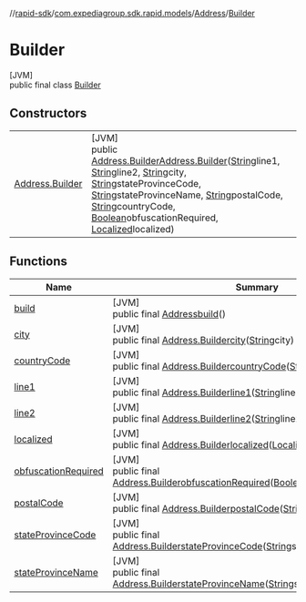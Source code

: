 //[rapid-sdk](../../../../index.md)/[com.expediagroup.sdk.rapid.models](../../index.md)/[Address](../index.md)/[Builder](index.md)

# Builder

[JVM]\
public final class [Builder](index.md)

## Constructors

| | |
|---|---|
| [Address.Builder](-address.-builder.md) | [JVM]<br>public [Address.Builder](index.md)[Address.Builder](-address.-builder.md)([String](https://docs.oracle.com/javase/8/docs/api/java/lang/String.html)line1, [String](https://docs.oracle.com/javase/8/docs/api/java/lang/String.html)line2, [String](https://docs.oracle.com/javase/8/docs/api/java/lang/String.html)city, [String](https://docs.oracle.com/javase/8/docs/api/java/lang/String.html)stateProvinceCode, [String](https://docs.oracle.com/javase/8/docs/api/java/lang/String.html)stateProvinceName, [String](https://docs.oracle.com/javase/8/docs/api/java/lang/String.html)postalCode, [String](https://docs.oracle.com/javase/8/docs/api/java/lang/String.html)countryCode, [Boolean](https://docs.oracle.com/javase/8/docs/api/java/lang/Boolean.html)obfuscationRequired, [Localized](../../-localized/index.md)localized) |

## Functions

| Name | Summary |
|---|---|
| [build](build.md) | [JVM]<br>public final [Address](../index.md)[build](build.md)() |
| [city](city.md) | [JVM]<br>public final [Address.Builder](index.md)[city](city.md)([String](https://docs.oracle.com/javase/8/docs/api/java/lang/String.html)city) |
| [countryCode](country-code.md) | [JVM]<br>public final [Address.Builder](index.md)[countryCode](country-code.md)([String](https://docs.oracle.com/javase/8/docs/api/java/lang/String.html)countryCode) |
| [line1](line1.md) | [JVM]<br>public final [Address.Builder](index.md)[line1](line1.md)([String](https://docs.oracle.com/javase/8/docs/api/java/lang/String.html)line1) |
| [line2](line2.md) | [JVM]<br>public final [Address.Builder](index.md)[line2](line2.md)([String](https://docs.oracle.com/javase/8/docs/api/java/lang/String.html)line2) |
| [localized](localized.md) | [JVM]<br>public final [Address.Builder](index.md)[localized](localized.md)([Localized](../../-localized/index.md)localized) |
| [obfuscationRequired](obfuscation-required.md) | [JVM]<br>public final [Address.Builder](index.md)[obfuscationRequired](obfuscation-required.md)([Boolean](https://docs.oracle.com/javase/8/docs/api/java/lang/Boolean.html)obfuscationRequired) |
| [postalCode](postal-code.md) | [JVM]<br>public final [Address.Builder](index.md)[postalCode](postal-code.md)([String](https://docs.oracle.com/javase/8/docs/api/java/lang/String.html)postalCode) |
| [stateProvinceCode](state-province-code.md) | [JVM]<br>public final [Address.Builder](index.md)[stateProvinceCode](state-province-code.md)([String](https://docs.oracle.com/javase/8/docs/api/java/lang/String.html)stateProvinceCode) |
| [stateProvinceName](state-province-name.md) | [JVM]<br>public final [Address.Builder](index.md)[stateProvinceName](state-province-name.md)([String](https://docs.oracle.com/javase/8/docs/api/java/lang/String.html)stateProvinceName) |
